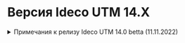 # Версия Ideco UTM 14.X

<details>

<summary>Примечания к релизу Ideco UTM 14.0 betta (11.11.2022)</summary>

**Дата выхода версии**: .

Техническая поддержка и обратная связь (поможет нам улучшить продукт):

* Обсудить версию в телеграмм-канале с разработчиками: [https://t.me/idecoutm](https://t.me/idecoutm)
* Портал технической поддержки: [https://help.ideco.ru/](https://help.ideco.ru/)
* Электронная почта: help@ideco.ru
* Telegram: [ideco.bot](https://telegram.im/@ideco_support_bot)


[Скачать Ideco UTM 10](https://my.ideco.ru/). \
Автоматическая регистрация тестовой лицензии: my.ideco.ru (полный функционал на 40 дней и 10 000 пользователей). 

**Новые возможности версии 13**

* Добавлена возможность создания [Агрегированных интерфейсов (LACP)](../settings/services/connection-to-provider/aggregated.md);
* Добавлена возможность создания правил по GeoIP в [Файрволе](../settings/access-rules/firewall.md);
* Добавлена отчетность по срабатываниям [Web Application Firewall](../settings/reports/security-events.md#web-application-firewall); 
* Добавлена отправка логов IPS по syslog; 
* Добавлен объект [**Список IP-адресов**](../settings/access-rules/aliases.md) с возможностью добавления списка IP и сетей из файла;
* Добавлена возможность скрытия панели меню; 
* Добавлено действие **Перенаправить на** при создании правила в [Контент-фильтре](../settings/access-rules/content-filter/README.md);
* Добавлена возможность исключения правил из обработки [Предотвращения вторжений](../settings/services/ipsec/README.md) 
* Добавлена возможность исключения пользователя или группы пользователей из обработки [Предотвращения вторжений](../settings/services/ipsec/README.md), [Контролем приложений ](../settings/access-rules/application-control.md) и [Ограничения скорости](../settings/access-rules/shaper.md) в разделе [Исключения]();
* Добавлена колонка **ID** правил в таблице [Файрвола](../settings/access-rules/firewall.md); 
* Добавлен WHOIS по IP-адресам в таблице [Предотвращения вторжений](../settings/services/ipsec/README.md);  


**Исправления и изменения**

* Обновленная платформа на базе ядра Linux 5.18;
* Изменен центральный дашборд;
* Появились уведомления о переключении на резервный канал и с резервного на основной;
* Улучшена фильтрация в [**Мониторе трафика**](../settings/monitor/traffic.md) и в таблицах правил и отчетности; 

**Обновление с релизов Ideco UTM 8.12 и старше**

Обновление с релиза Ideco UTM 13 возможно через автоматические обновления (тестовый канал, будет доступна в ближайшее время). \
Обновление с релизов 8.х, 9.х, 10.х, 11.х, 12.х возможно через автоматические обновления с промежуточным обновлением до версий 9.11, 10.7, 11.10, 12.8.

**Обновление с версии Ideco UTM 7.9.9**

Прямое обновление до версии 13 напрямую невозможно.\
Возможна миграция настроек (загрузка бэкапа настроек) на предварительно установленную версию [9.11](https://storage.yandexcloud.net/ideco-utm-iso/Ideco-UTM-9-11-2.iso) и дальнейшее обновление до версии 13.0 с помощью автоматического обновления.

</details>


